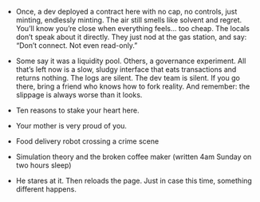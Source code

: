 - Once, a dev deployed a contract here with no cap, no controls, just minting, endlessly minting. The air still smells like solvent and regret. You’ll know you’re close when everything feels… too cheap. The locals don’t speak about it directly. They just nod at the gas station, and say: “Don’t connect. Not even read-only.”

- Some say it was a liquidity pool. Others, a governance experiment. All that’s left now is a slow, sludgy interface that eats transactions and returns nothing. The logs are silent. The dev team is silent. If you go there, bring a friend who knows how to fork reality. And remember: the slippage is always worse than it looks.

- Ten reasons to stake your heart here.

- Your mother is very proud of you.

- Food delivery robot crossing a crime scene

- Simulation theory and the broken coffee maker (written 4am Sunday on two hours sleep)

- He stares at it. 
Then reloads the page.
Just in case this time, something different happens. 


  
